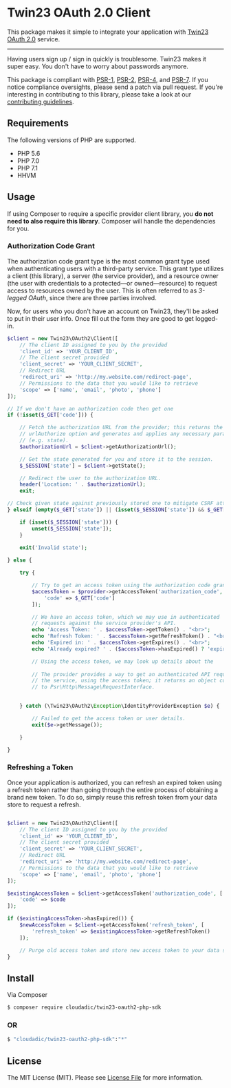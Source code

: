 # Twin23 OAuth 2.0 Client

This package makes it simple to integrate your application with [Twin23 OAuth 2.0](http://oauth.net/2/) service.


---
Having users sign up / sign in quickly is troublesome. Twin23 makes it super easy. You don't have to worry about passwords anymore.

This package is compliant with [PSR-1][], [PSR-2][], [PSR-4][], and [PSR-7][]. If you notice compliance oversights, please send a patch via pull request. If you're interesting in contributing to this library, please take a look at our [contributing guidelines](CONTRIBUTING.md).

## Requirements

The following versions of PHP are supported.

* PHP 5.6
* PHP 7.0
* PHP 7.1
* HHVM

## Usage

If using Composer to require a specific provider client library, you **do not need to also require this library**. Composer will handle the dependencies for you.

### Authorization Code Grant

The authorization code grant type is the most common grant type used when authenticating users with a third-party service. This grant type utilizes a client (this library), a server (the service provider), and a resource owner (the user with credentials to a protected—or owned—resource) to request access to resources owned by the user. This is often referred to as _3-legged OAuth_, since there are three parties involved.

Now, for users who you don't have an account on Twin23, they'll be asked to put in their user info. Once fill out the form they are good to get logged-in.

```php
$client = new Twin23\OAuth2\Client([
    // The client ID assigned to you by the provided
    'client_id' => 'YOUR_CLIENT_ID',
    // The client secret provided
    'client_secret' => 'YOUR_CLIENT_SECRET',
    // Redirect URL
    'redirect_uri' => 'http://my.website.com/redirect-page',
    // Permissions to the data that you would like to retrieve
    'scope' => ['name', 'email', 'photo', 'phone']
]);

// If we don't have an authorization code then get one
if (!isset($_GET['code'])) {

    // Fetch the authorization URL from the provider; this returns the
    // urlAuthorize option and generates and applies any necessary parameters
    // (e.g. state).
    $authorizationUrl = $client->getAuthorizationUrl();

    // Get the state generated for you and store it to the session.
    $_SESSION['state'] = $client->getState();

    // Redirect the user to the authorization URL.
    header('Location: ' . $authorizationUrl);
    exit;

// Check given state against previously stored one to mitigate CSRF attack
} elseif (empty($_GET['state']) || (isset($_SESSION['state']) && $_GET['state'] !== $_SESSION['state'])) {

    if (isset($_SESSION['state'])) {
        unset($_SESSION['state']);
    }
    
    exit('Invalid state');

} else {

    try {

        // Try to get an access token using the authorization code grant.
        $accessToken = $provider->getAccessToken('authorization_code', [
            'code' => $_GET['code']
        ]);

        // We have an access token, which we may use in authenticated
        // requests against the service provider's API.
        echo 'Access Token: ' . $accessToken->getToken() . "<br>";
        echo 'Refresh Token: ' . $accessToken->getRefreshToken() . "<br>";
        echo 'Expired in: ' . $accessToken->getExpires() . "<br>";
        echo 'Already expired? ' . ($accessToken->hasExpired() ? 'expired' : 'not expired') . "<br>";

        // Using the access token, we may look up details about the
        
        // The provider provides a way to get an authenticated API request for
        // the service, using the access token; it returns an object conforming
        // to Psr\Http\Message\RequestInterface.
        

    } catch (\Twin23\OAuth2\Exception\IdentityProviderException $e) {

        // Failed to get the access token or user details.
        exit($e->getMessage());

    }

}
```

### Refreshing a Token

Once your application is authorized, you can refresh an expired token using a refresh token rather than going through the entire process of obtaining a brand new token. To do so, simply reuse this refresh token from your data store to request a refresh.

```php

$client = new Twin23\OAuth2\Client([
    // The client ID assigned to you by the provided
    'client_id' => 'YOUR_CLIENT_ID',
    // The client secret provided
    'client_secret' => 'YOUR_CLIENT_SECRET',
    // Redirect URL
    'redirect_uri' => 'http://my.website.com/redirect-page',
    // Permissions to the data that you would like to retrieve
    'scope' => ['name', 'email', 'photo', 'phone']
]);

$existingAccessToken = $client->getAccessToken('authorization_code', [
    'code' => $code
]);

if ($existingAccessToken->hasExpired()) {
    $newAccessToken = $client->getAccessToken('refresh_token', [
        'refresh_token' => $existingAccessToken->getRefreshToken()
    ]);

    // Purge old access token and store new access token to your data store.
}
```

## Install

Via Composer

``` bash
$ composer require cloudadic/twin23-oauth2-php-sdk
```
### OR
``` bash
$ "cloudadic/twin23-oauth2-php-sdk":"*"
```

## License

The MIT License (MIT). Please see [License File](https://github.com/cloudadic/twin23-oauth2-php-sdk/blob/master/LICENSE) for more information.


[PSR-1]: https://github.com/php-fig/fig-standards/blob/master/accepted/PSR-1-basic-coding-standard.md
[PSR-2]: https://github.com/php-fig/fig-standards/blob/master/accepted/PSR-2-coding-style-guide.md
[PSR-4]: https://github.com/php-fig/fig-standards/blob/master/accepted/PSR-4-autoloader.md
[PSR-7]: https://github.com/php-fig/fig-standards/blob/master/accepted/PSR-7-http-message.md
